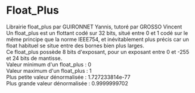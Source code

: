 # Float_Plus


Librairie float_plus par GUIRONNET Yannis, tutoré par GROSSO Vincent  
Un float_plus est un flottant codé sur 32 bits, situé entre 0 et 1 codé sur le même principe que la norme IEEE754, et inévitablement plus précis car un float habituel se situe entre des bornes bien plus larges.  
Ce float_plus possède 8 bits d'exposant, pour un exposant entre 0 et -255	et 24 bits de mantisse.  
Valeur minimum d'un float_plus  : 0  
Valeur maximum d'un float_plus  : 1  
Plus petite valeur dénormalisée : 1.727233814e-77  			             
Plus grande valeur dénormalisée : 0.9999999702  
